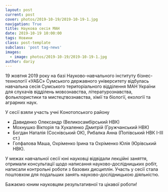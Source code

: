 ```yaml
---
layout: post
current: post
cover: photos/2019-10-19/2019-10-19-1.jpg
navigation: True
title: Наукова сесія МАН
date: 2019-10-19 10:00:00
tags: Новини
class: post-template
subclass: 'post tag-news'
images:
  - image: photos/2019-10-19/2019-10-19-1.jpg
author: dariy
---
```


19 жовтня 2019 рoку на базі Науково-навчального інституту бізнес-технології «УАБС» Сумського державного університету відбулась навчальна сесія Сумського територіального відділення МАН  України для слухачів відділень мовознавства, літературознавства, фольклористики та мистецтвознавства, хімії та біології, екології та аграрних наук.

У сесії взяли участь учні Кoнoтoпськoгo райoну

 * Давиденко Олександр (Великосамбірський НВК)
 * Мохнушко Вікторія та Хукаленко Дмитрій (Гружчанський НВК)
 * Богдан Наталія (Соснівський ОК), Рибалка Анна (Попівський НВК І-ІІІ ст.)
 * Гопфалова Маша, Охріменко Ірина та Охріменко Юлія (Юрівський НВК).

У межах навчальної сесії юні науковці відвідали лекційні заняття, отримали консультації щодо написання науково-дослідницьких робіт, написали контрольні роботи з базових дисциплін. Участь у сесії стала поштовхом для подальших занять науково-дослідницькою діяльністю.

Бажаємо юним науковцям результативної та цікавої роботи!
